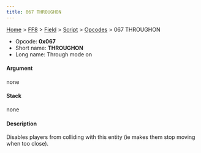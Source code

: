 ```yaml
---
title: 067 THROUGHON
---
```


[Home](/ff7-flat-wiki/Main%20Page.md) > [FF8](/ff7-flat-wiki/FF8.md) > [Field](/ff7-flat-wiki/FF8/Field.md) > [Script](/ff7-flat-wiki/FF8/Field/Script.md) > [Opcodes](/ff7-flat-wiki/FF8/Field/Script/Opcodes.md) > 067 THROUGHON

-   Opcode: **0x067**
-   Short name: **THROUGHON**
-   Long name: Through mode on

#### Argument

none

#### Stack

none

#### Description

Disables players from colliding with this entity (ie makes them stop
moving when too close).
